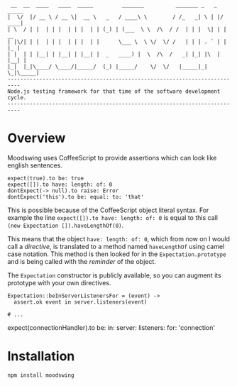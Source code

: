      __  __  ____   ____  _____         _______          _______ _   _  _____ 
    |  \/  |/ __ \ / __ \|  __ \   _   / ____\ \        / /_   _| \ | |/ ____|
    | \  / | |  | | |  | | |  | | (_) | (___  \ \  /\  / /  | | |  \| | |  __ 
    | |\/| | |  | | |  | | |  | |      \___ \  \ \/  \/ /   | | | . ` | | |_ |
    | |  | | |__| | |__| | |__| |  _   ____) |  \  /\  /   _| |_| |\  | |__| |
    |_|  |_|\____/ \____/|_____/  (_) |_____/    \/  \/   |_____|_| \_|\_____|
    --------------------------------------------------------------------------
    Node.js testing framework for that time of the software development cycle.
    --------------------------------------------------------------------------

Overview
========

Moodswing uses CoffeeScript to provide assertions which can look like english sentences.

    expect(true).to be: true
    expect([]).to have: length: of: 0
    dontExpect(-> null).to raise: Error
    dontExpect('this').to be: equal: to: 'that'

This is possible because of the CoffeeScript object literal syntax. For example the line ``expect([]).to have: length: of: 0`` is equal to this call ``(new Expectation []).haveLengthOf(0)``.

This means that the object ``have: length: of: 0``, which from now on I would call a _directive_, is translated to a method named ``haveLengthOf`` using camel case notation. This method is then looked for in the ``Expectation.prototype`` and is being called with the _reminder_ of the object.

The ``Expectation`` constructor is publicly available, so you can augment its prototype with your own directives.

    Expectation::beInServerListenersFor = (event) ->
      assert.ok event in server.listeners(event)

    # ...

   expect(connectionHandler).to be: in: server: listeners: for: 'connection'

Installation
============

    npm install moodswing
